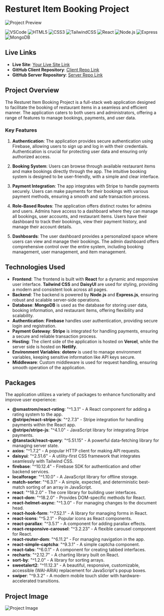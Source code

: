 # Resturet Item Booking Project

![Project Preview](https://encrypted-tbn0.gstatic.com/images?q=tbn:ANd9GcRWX49ucc3FbbA4pYBRytRz-oCG-pSSIc347Q&s)

![VSCode](https://img.shields.io/badge/VSCode-007ACC?logo=visual-studio-code&logoColor=white)
![HTML5](https://img.shields.io/badge/HTML5-E34F26?logo=html5&logoColor=white)
![CSS3](https://img.shields.io/badge/CSS3-1572B6?logo=css3&logoColor=white)
![TailwindCSS](https://img.shields.io/badge/TailwindCSS-38B2AC?logo=tailwind-css&logoColor=white)
![React](https://img.shields.io/badge/React-61DAFB?logo=react&logoColor=black)
![Node.js](https://img.shields.io/badge/Node.js-339933?logo=node.js&logoColor=white)
![Express](https://img.shields.io/badge/Express-000000?logo=express&logoColor=white)
![MongoDB](https://img.shields.io/badge/MongoDB-47A248?logo=mongodb&logoColor=white)

## Live Links
- **Live Site**: [Your Live Site Link](https://your-live-site-link.com)
- **GitHub Client Repository**: [Client Repo Link](https://github.com/your-username/client-repo-link)
- **GitHub Server Repository**: [Server Repo Link](https://github.com/your-username/server-repo-link)

## Project Overview
The Resturet Item Booking Project is a full-stack web application designed to facilitate the booking of restaurant items in a seamless and efficient manner. The application caters to both users and administrators, offering a range of features to manage bookings, payments, and user data.

### Key Features
1. **Authentication**: The application provides secure authentication using Firebase, allowing users to sign up and log in with their credentials. Authentication is crucial for protecting user data and ensuring only authorized access.

2. **Booking System**: Users can browse through available restaurant items and make bookings directly through the app. The intuitive booking system is designed to be user-friendly, with a simple and clear interface.

3. **Payment Integration**: The app integrates with Stripe to handle payments securely. Users can make payments for their bookings with various payment methods, ensuring a smooth and safe transaction process.

4. **Role-Based Routes**: The application offers distinct routes for admins and users. Admins have access to a dashboard where they can manage all bookings, user accounts, and restaurant items. Users have their dashboard to track their bookings, view their payment history, and manage their account details.

5. **Dashboards**: The user dashboard provides a personalized space where users can view and manage their bookings. The admin dashboard offers comprehensive control over the entire system, including booking management, user management, and item management.

## Technologies Used
- **Frontend**: The frontend is built with **React** for a dynamic and responsive user interface. **Tailwind CSS** and **DaisyUI** are used for styling, providing a modern and consistent look across all pages.
- **Backend**: The backend is powered by **Node.js** and **Express.js**, ensuring robust and scalable server-side operations.
- **Database**: **MongoDB** is used as the database for storing user data, booking information, and restaurant items, offering flexibility and scalability.
- **Authentication**: **Firebase** handles user authentication, providing secure login and registration.
- **Payment Gateway**: **Stripe** is integrated for handling payments, ensuring a secure and reliable transaction process.
- **Hosting**: The client side of the application is hosted on **Vercel**, while the server side is hosted on **Netlify**.
- **Environment Variables**: **dotenv** is used to manage environment variables, keeping sensitive information like API keys secure.
- **Middleware**: Custom middleware is used for request handling, ensuring smooth operation of the application.

## Packages
The application utilizes a variety of packages to enhance functionality and improve user experience:

- **@smastrom/react-rating**: "^1.3.1" - A React component for adding a rating system to the app.
- **@stripe/react-stripe-js**: "^2.7.3" - Stripe integration for handling payments within the React app.
- **@stripe/stripe-js**: "^4.1.0" - JavaScript library for integrating Stripe payments.
- **@tanstack/react-query**: "^5.51.15" - A powerful data-fetching library for managing server state.
- **axios**: "^1.7.2" - A popular HTTP client for making API requests.
- **daisyui**: "^2.51.6" - A utility-first CSS framework that integrates seamlessly with Tailwind CSS.
- **firebase**: "^10.12.4" - Firebase SDK for authentication and other backend services.
- **localforage**: "^1.10.0" - A JavaScript library for offline storage.
- **match-sorter**: "^6.3.1" - A simple, expected, and deterministic best-match sorting of an array in JavaScript.
- **react**: "^18.2.0" - The core library for building user interfaces.
- **react-dom**: "^18.2.0" - Provides DOM-specific methods for React.
- **react-helmet-async**: "^1.3.0" - For managing changes to the document head.
- **react-hook-form**: "^7.52.1" - A library for managing forms in React.
- **react-icons**: "^5.2.1" - Popular icons as React components.
- **react-parallax**: "^3.5.1" - A component for adding parallax effects.
- **react-responsive-carousel**: "^3.2.23" - A flexible carousel component for React.
- **react-router-dom**: "^6.11.2" - For managing navigation in the app.
- **react-simple-captcha**: "^9.3.1" - A simple captcha component.
- **react-tabs**: "^6.0.1" - A component for creating tabbed interfaces.
- **recharts**: "^2.12.7" - A charting library built on React.
- **sort-by**: "^1.2.0" - A library for sorting arrays.
- **sweetalert2**: "^11.12.3" - A beautiful, responsive, customizable, accessible (WAI-ARIA) replacement for JavaScript's popup boxes.
- **swiper**: "^9.3.2" - A modern mobile touch slider with hardware-accelerated transitions.

## Project Image
![Project Image](./A_vibrant,_modern_web_application_interface_showin.png)

